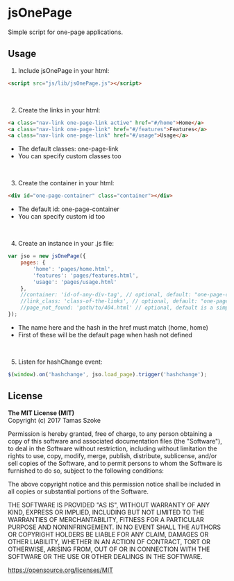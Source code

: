 # jsOnePage

Simple script for one-page applications.

## Usage

1. Include jsOnePage in your html:

```html
<script src="js/lib/jsOnePage.js"></script>
```

<br/>

2. Create the links in your html:

```html
<a class="nav-link one-page-link active" href="#/home">Home</a>
<a class="nav-link one-page-link" href="#/features">Features</a>
<a class="nav-link one-page-link" href="#/usage">Usage</a>
```

- The default classes: one-page-link
- You can specify custom classes too

<br/>

3. Create the container in your html:

```html
<div id="one-page-container" class="container"></div>
```

- The default id: one-page-container
- You can specify custom id too

<br/>

4. Create an instance in your .js file:

```javascript
var jso = new jsOnePage({
	pages: {
		'home': 'pages/home.html',
		'features': 'pages/features.html',
		'usage': 'pages/usage.html'
	},
	//container: 'id-of-any-div-tag', // optional, default: "one-page-container"
	//link_class: 'class-of-the-links', // optional, default: "one-page-link"
	//page_not_found: 'path/to/404.html' // optional, default is a simple 404 message
});
```

- The name here and the hash in the href must match (home, home)
- First of these will be the default page when hash not defined

<br/>

5. Listen for hashChange event:

```javascript
$(window).on('hashchange', jso.load_page).trigger('hashchange');
```


## License

<b>The MIT License (MIT)</b><br/>
Copyright (c) 2017 Tamas Szoke

Permission is hereby granted, free of charge, to any person obtaining a copy of this software and associated documentation files (the "Software"), to deal in the Software without restriction, including without limitation the rights to use, copy, modify, merge, publish, distribute, sublicense, and/or sell copies of the Software, and to permit persons to whom the Software is furnished to do so, subject to the following conditions:

The above copyright notice and this permission notice shall be included in all copies or substantial portions of the Software.

THE SOFTWARE IS PROVIDED "AS IS", WITHOUT WARRANTY OF ANY KIND, EXPRESS OR IMPLIED, INCLUDING BUT NOT LIMITED TO THE WARRANTIES OF MERCHANTABILITY, FITNESS FOR A PARTICULAR PURPOSE AND NONINFRINGEMENT. IN NO EVENT SHALL THE AUTHORS OR COPYRIGHT HOLDERS BE LIABLE FOR ANY CLAIM, DAMAGES OR OTHER LIABILITY, WHETHER IN AN ACTION OF CONTRACT, TORT OR OTHERWISE, ARISING FROM, OUT OF OR IN CONNECTION WITH THE SOFTWARE OR THE USE OR OTHER DEALINGS IN THE SOFTWARE.

https://opensource.org/licenses/MIT
